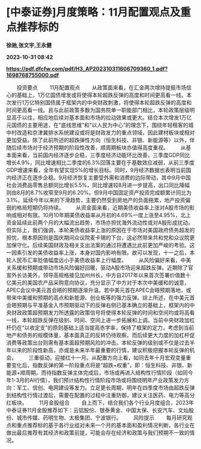 # [中泰证券]月度策略：11月配置观点及重点推荐标的
**徐驰,张文宇,王永健**

**2023-10-31 08:42**

**https://pdf.dfcfw.com/pdf/H3_AP202310311606709360_1.pdf?1698768755000.pdf**

　　投资要点 　　11月配置观点 　　从政策面来看，在汇金两次增持提振市场信心的基础上，1万亿国债增发或将使得本轮超跌反弹的高度和时间更高看一线。本次发行1万亿特别国债属于框架内的中央财政刺激，将使得本轮超跌反弹的高度和时间更高看一线。且与此前政策多数为国务院单一职能部门相比，本轮政策层级明显高于以往，相应地后续对基本面和市场的拉动效果或更大。结合本次增发1万亿元国债的主要用途，在“底线思维”和“以人民为中心”的理念下，围绕年轻租客的城中村改造和京津冀排水系统建设或将是财政发力的重点领域，因此建材板块或相对更加受益。除了此前所述的超跌弹性方向（恒生科技、非银、新能源等）以外，伴随后续市场对于经济预期的阶段性改善，顺周期板块亦值得高度重视。 　　从基本面来看，当前国内经济逐步企稳，三季度经济动能环比改善。三季度GDP同比增长4.9%，同比增速相比二季度的6.3%回落主要在于基数效应减弱，从前三季度GDP增速来看，全年有望实现5%的增长目标。同时，9月经济数据也表明当前国内经济正在逐步企稳。9月经济恢复主要受外需和消费的边际带动，其中9月中国社会消费品零售总额同比增长5.5%，同比增速较8月进一步提高，出口同比降幅则由8月的8.7%收窄至9月的6.20%。但9月中国固定资产投资完成额累计同比为3.1%，延续今年以来的下滑趋势，主要仍然受到房地产的负面拖累，地产投资偏弱的格局短期仍将持续。 　　从资金面来看，近期美债收益率上涨对A股市场的影响或相对有限。10月10年期美债收益率从月初的4.69%一度上涨至4.95%，北上资金延续此前两个月的大幅流出趋势，市场亦担忧海外流动性或对A股形成扰动。但实际上，我们强调，本轮美债收益率上涨的原因在于市场对美国政府债务超发的担忧，根本原因则是国庆期间众议院麦卡锡的下台，这必然带来共和党和众议院更加保守化。后续美国财政及相关支出法案的通过将遭遇比此前更加严峻的考验。这一因素引发的美债收益率上涨，本身对国内影响有限。故可以发现，十一之后，本轮人民币汇率贬值幅度远小于美债收益率上行幅度。 　　从风险偏好来看，中美关系缓和预期或带动市场风险偏好回暖，驱动A股市场迎来超跌反弹。近期除了官宣外长访美外，领导高规格接见加州州长，中方自2017年以来首次签署价值数十亿美元的美国农产品采购意向协议，充分显示了中方对于本次中美缓和的诚意，APEC会议中美元首会晤的预期逐渐升温。若中美元首在APEC会晤预期落地，或带来中美缓和预期的高点和新能源、创业板等的强力反弹。综上所述，在中美元首会晤预期与平准基金入市预期驱动下的反弹右侧已基本确立的基础上，框架内的中央财政政策超预期发力所透露的政策信号将使得本轮反弹的时间和空间均或将高看一线，本轮超跌反弹在级别、时间、空间上进一步拓展和上调。当前中央财政加杠杆仍在“以收定支”的原则基础上适当提高赤字率，保持了框架的定力，考虑到当前地产和债务的规模体量，基本面真正的反转仍待观察。而后续更大力度的加杠杆促消费等政策出台则需有基本面超预期风险的冲击。本轮反弹的级别或不仅是过去半年以来的阶段性新高，亦或是未来半年最重要的行情，建议积极把握本轮反弹的机会。 　　三重驱动，迎接红十一月。从配置方向上看，如同去年十月宏观变量重要变化后，指数反弹的第一阶段重点将是“超跌+权重”，即：恒生科技、非银、新能源+顺周期。而待指数反弹主体完成后，市场或再进入结构性行情阶段（如同今年1-3月的AI行情），我们预计结构性行情阶段市场或将围绕明年产业政策发力方向：军工、信创、电网建设等发力。立足更长周期，明年在四季度市场由超跌反弹到结构性行情过渡后，需要在配置的过程中注重防御，建议关注医药、电力等高分红板块。 　　11月金股组合 　　自上而下，结合我们各个行业月度组合，2023年中泰证券11月金股推荐如下：云铝股份、银泰黄金、中国太保、长安汽车、文灿股份、城市传媒、药明生物、太极集团、宁波银行。 　　风险提示 　　每月研究观点和重点推荐标的基于各行业组对未来一个月的基本面和盈利情况判断，各行业在做出最后推荐有其经济和政策前提，可能会存在经济和政策与我们预期不一致的情况。